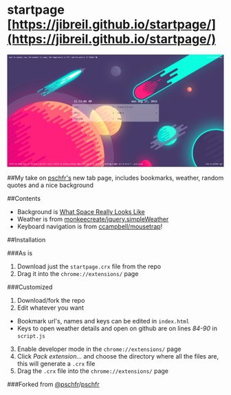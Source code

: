 # startpage [https://jibreil.github.io/startpage/](https://jibreil.github.io/startpage/)

![Screenshot](screenshot.png)

##My take on [pschfr's](https://github.com/pschfr/start) new tab page, includes bookmarks, weather, random quotes and a nice background

##Contents

+ Background is [What Space Really Looks Like](https://www.behance.net/gallery/12984019/What-Space-Really-Looks-Like)
+ Weather is from [monkeecreate/jquery.simpleWeather](https://github.com/monkeecreate/jquery.simpleWeather)
+ Keyboard navigation is from [ccampbell/mousetrap](https://github.com/ccampbell/mousetrap)!

##Installation

###As is

1. Download just the `startpage.crx` file from the repo
2. Drag it into the `chrome://extensions/` page

###Customized

1. Download/fork the repo
2. Edit whatever you want
  * Bookmark url's, names and keys can be edited in `index.html`
  * Keys to open weather details and open on github are on lines *84-90* in `script.js`
3. Enable developer mode in the `chrome://extensions/` page
4. Click *Pack extension...* and choose the directory where all the files are, this will generate a `.crx` file
5. Drag the `.crx` file into the `chrome://extensions/` page

###Forked from [@pschfr](http://twitter.com/pschfr)/[pschfr](https://github.com/pschfr/start)
